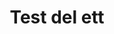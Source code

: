 ---
title: Test del ett
eleventyNavigation:
    key: test del ett
    parent: exempel ett
    order: 1
    excerpt: Delen är delen
---